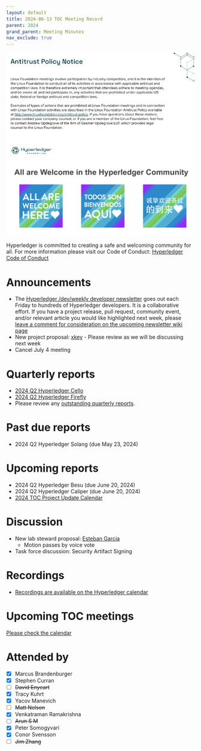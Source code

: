 ```yaml
---
layout: default
title: 2024-06-13 TOC Meeting Record
parent: 2024
grand_parent: Meeting Minutes
nav_exclude: true
---
```


![Antitrust Policy Notice](../images/antitrust-policy-notice.png "Antitrust Policy Notice")
![All are Welcome in the Hyperledger Community](../images/all-are-welcome.png "All are Welcome in the Hyperledger Community")

Hyperledger is committed to creating a safe and welcoming community for all. For more information please visit our Code of Conduct: [Hyperledger Code of Conduct](https://toc.hyperledger.org/governing-documents/code-of-conduct.html)

# Announcements
- The [Hyperledger /dev/weekly developer newsletter](https://wiki.hyperledger.org/pages/viewpage.action?pageId=39618905) goes out each Friday to hundreds of Hyperledger developers. It is a collaborative effort. If you have a project release, pull request, community event, and/or relevant article you would like highlighted next week, please [leave a comment for consideration on the upcoming newsletter wiki page](https://wiki.hyperledger.org/display/DR/2024)
- New project proposal: [xkey](https://github.com/hyperledger/hyperledger-hip/pull/18) - Please review as we will be discussing next week
- Cancel July 4 meeting

# Quarterly reports
- [2024 Q2 Hyperledger Cello](https://github.com/hyperledger/toc/pull/259)
- [2024 Q2 Hyperledger Firefly](https://github.com/hyperledger/toc/pull/262)
- Please review any [outstanding quarterly reports](https://github.com/hyperledger/toc/pulls?q=is%3Apr+is%3Aopen+label%3Aquarterly-report+user-review-requested%3A%40me).

# Past due reports
- 2024 Q2 Hyperledger Solang (due May 23, 2024)

# Upcoming reports
- 2024 Q2 Hyperledger Besu (due June 20, 2024)
- 2024 Q2 Hyperledger Caliper (due June 20, 2024)
- [2024 TOC Project Update Calendar](../../project-reports/2024/2024-updates.md)

# Discussion
- New lab steward proposal: [Esteban Garcia](https://lists.hyperledger.org/g/toc/message/4081)
  - Motion passes by voice vote
- Task force discussion: Security Artifact Signing

# Recordings
- [Recordings are available on the Hyperledger calendar](https://zoom-lfx.platform.linuxfoundation.org/meetings/hyp)

# Upcoming TOC meetings
[Please check the calendar](https://lists.hyperledger.org/g/toc/calendar)

# Attended by

- [x] Marcus Brandenburger
- [x] Stephen Curran
- [ ] ~~David Enyeart~~
- [x] Tracy Kuhrt
- [x] Yacov Manevich
- [ ] ~~Matt Nelson~~
- [x] Venkatraman Ramakrishna
- [ ] ~~Arun S M~~
- [x] Peter Somogyvari
- [x] Conor Svensson
- [ ] ~~Jim Zhang~~
